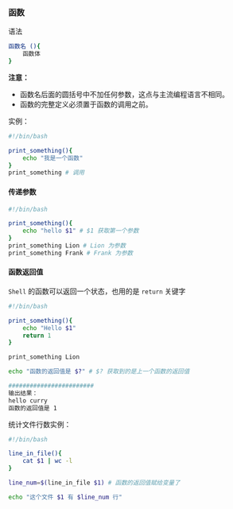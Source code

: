 ### 函数

语法

```bash
函数名 (){
	函数体
}
```

**注意：**

- 函数名后面的圆括号中不加任何参数，这点与主流编程语言不相同。
- 函数的完整定义必须置于函数的调用之前。



实例：

```bash
#!/bin/bash

print_something(){
    echo "我是一个函数"
}
print_something # 调用
```



#### 传递参数

```bash
#!/bin/bash

print_something(){
    echo "hello $1" # $1 获取第一个参数
}
print_something Lion # Lion 为参数
print_something Frank # Frank 为参数
```



#### 函数返回值

`Shell` 的函数可以返回一个状态，也用的是 `return` 关键字

```bash
#!/bin/bash

print_something(){
    echo "Hello $1"
    return 1
}

print_something Lion

echo "函数的返回值是 $?" # $? 获取到的是上一个函数的返回值

########################
输出结果：
hello curry
函数的返回值是 1
```



统计文件行数实例：

```bash
#!/bin/bash

line_in_file(){
	cat $1 | wc -l
}

line_num=$(line_in_file $1) # 函数的返回值赋给变量了

echo "这个文件 $1 有 $line_num 行"
```

